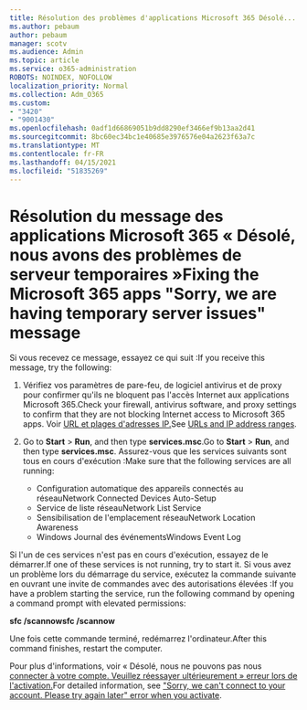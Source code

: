 ```yaml
---
title: Résolution des problèmes d'applications Microsoft 365 Désolé... Nous avons un message de problèmes de serveur temporaires
ms.author: pebaum
author: pebaum
manager: scotv
ms.audience: Admin
ms.topic: article
ms.service: o365-administration
ROBOTS: NOINDEX, NOFOLLOW
localization_priority: Normal
ms.collection: Adm_O365
ms.custom:
- "3420"
- "9001430"
ms.openlocfilehash: 0adf1d66869051b9dd8290ef3466ef9b13aa2d41
ms.sourcegitcommit: 8bc60ec34bc1e40685e3976576e04a2623f63a7c
ms.translationtype: MT
ms.contentlocale: fr-FR
ms.lasthandoff: 04/15/2021
ms.locfileid: "51835269"
---
```

# <a name="fixing-the-microsoft-365-apps-sorry-we-are-having-temporary-server-issues-message"></a><span data-ttu-id="6d949-102">Résolution du message des applications Microsoft 365 « Désolé, nous avons des problèmes de serveur temporaires »</span><span class="sxs-lookup"><span data-stu-id="6d949-102">Fixing the Microsoft 365 apps "Sorry, we are having temporary server issues" message</span></span>

<span data-ttu-id="6d949-103">Si vous recevez ce message, essayez ce qui suit :</span><span class="sxs-lookup"><span data-stu-id="6d949-103">If you receive this message, try the following:</span></span>

1. <span data-ttu-id="6d949-104">Vérifiez vos paramètres de pare-feu, de logiciel antivirus et de proxy pour confirmer qu'ils ne bloquent pas l'accès Internet aux applications Microsoft 365.</span><span class="sxs-lookup"><span data-stu-id="6d949-104">Check your firewall, antivirus software, and proxy settings to confirm that they are not blocking Internet access to Microsoft 365 apps.</span></span> <span data-ttu-id="6d949-105">Voir [URL et plages d'adresses IP.](https://docs.microsoft.com/office365/enterprise/urls-and-ip-address-ranges)</span><span class="sxs-lookup"><span data-stu-id="6d949-105">See [URLs and IP address ranges](https://docs.microsoft.com/office365/enterprise/urls-and-ip-address-ranges).</span></span>

2. <span data-ttu-id="6d949-106">Go to **Start**  >  **Run**, and then type **services.msc**.</span><span class="sxs-lookup"><span data-stu-id="6d949-106">Go to **Start** > **Run**, and then type **services.msc**.</span></span> <span data-ttu-id="6d949-107">Assurez-vous que les services suivants sont tous en cours d'exécution :</span><span class="sxs-lookup"><span data-stu-id="6d949-107">Make sure that the following services are all running:</span></span>
    - <span data-ttu-id="6d949-108">Configuration automatique des appareils connectés au réseau</span><span class="sxs-lookup"><span data-stu-id="6d949-108">Network Connected Devices Auto-Setup</span></span>
    - <span data-ttu-id="6d949-109">Service de liste réseau</span><span class="sxs-lookup"><span data-stu-id="6d949-109">Network List Service</span></span>
    - <span data-ttu-id="6d949-110">Sensibilisation de l'emplacement réseau</span><span class="sxs-lookup"><span data-stu-id="6d949-110">Network Location Awareness</span></span>
    - <span data-ttu-id="6d949-111">Windows Journal des événements</span><span class="sxs-lookup"><span data-stu-id="6d949-111">Windows Event Log</span></span>

<span data-ttu-id="6d949-112">Si l'un de ces services n'est pas en cours d'exécution, essayez de le démarrer.</span><span class="sxs-lookup"><span data-stu-id="6d949-112">If one of these services is not running, try to start it.</span></span> <span data-ttu-id="6d949-113">Si vous avez un problème lors du démarrage du service, exécutez la commande suivante en ouvrant une invite de commandes avec des autorisations élevées :</span><span class="sxs-lookup"><span data-stu-id="6d949-113">If you have a problem starting the service, run the following command by opening a command prompt with elevated permissions:</span></span>

<span data-ttu-id="6d949-114">**sfc /scannow**</span><span class="sxs-lookup"><span data-stu-id="6d949-114">**sfc /scannow**</span></span>

<span data-ttu-id="6d949-115">Une fois cette commande terminé, redémarrez l'ordinateur.</span><span class="sxs-lookup"><span data-stu-id="6d949-115">After this command finishes, restart the computer.</span></span>

<span data-ttu-id="6d949-116">Pour plus d'informations, voir « Désolé, nous ne pouvons pas nous [connecter à votre compte. Veuillez réessayer ultérieurement » erreur lors de l'activation.](https://docs.microsoft.com/office/troubleshoot/activation-installation/issue-when-activate-office-from-office-365)</span><span class="sxs-lookup"><span data-stu-id="6d949-116">For detailed information, see ["Sorry, we can't connect to your account. Please try again later" error when you activate](https://docs.microsoft.com/office/troubleshoot/activation-installation/issue-when-activate-office-from-office-365).</span></span>